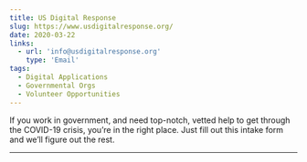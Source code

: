 ```yaml
---
title: US Digital Response
slug: https://www.usdigitalresponse.org/
date: 2020-03-22
links:
  - url: 'info@usdigitalresponse.org'
    type: 'Email'
tags:
  - Digital Applications
  - Governmental Orgs
  - Volunteer Opportunities
---
```


If you work in government, and need top-notch, vetted help to get through the COVID-19 crisis, you’re in the right place. Just fill out this intake form and we’ll figure out the rest.

---
